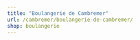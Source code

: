 ```yaml
---
title: "Boulangerie de Cambremer"
url: /cambremer/boulangerie-de-cambremer/
shop: boulangerie
---
```

